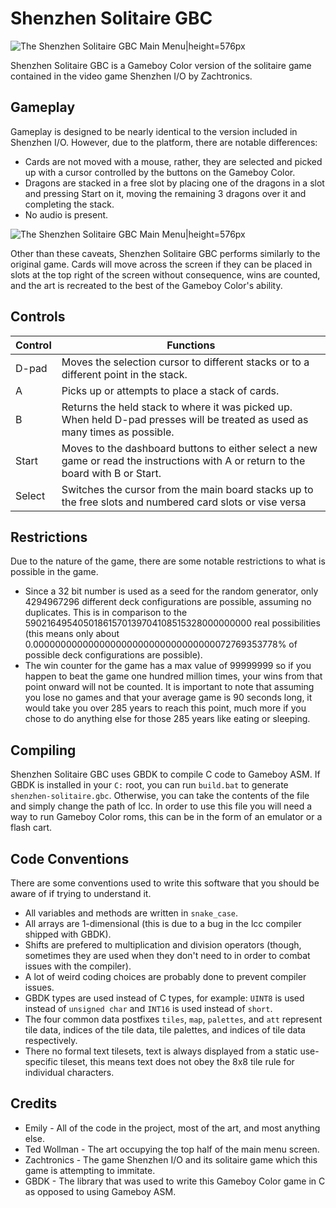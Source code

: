 # Shenzhen Solitaire GBC
![The Shenzhen Solitaire GBC Main Menu|height=576px](https://i.imgur.com/aZCn37W.png)

Shenzhen Solitaire GBC is a Gameboy Color version of the solitaire game contained in the video game Shenzhen I/O by Zachtronics.

## Gameplay
Gameplay is designed to be nearly identical to the version included in Shenzhen I/O. However, due to the platform, there are notable differences:

* Cards are not moved with a mouse, rather, they are selected and picked up with a cursor controlled by the buttons on the Gameboy Color.
* Dragons are stacked in a free slot by placing one of the dragons in a slot and pressing Start on it, moving the remaining 3 dragons over it and completing the stack.
* No audio is present.

![The Shenzhen Solitaire GBC Main Menu|height=576px](https://i.imgur.com/jv0QK32.png)

Other than these caveats, Shenzhen Solitaire GBC performs similarly to the original game. Cards will move across the screen if they can be placed in slots at the top right of the screen without consequence, wins are counted, and the art is recreated to the best of the Gameboy Color's ability.

## Controls

| Control | Functions |
| --- | --- |
| D-pad | Moves the selection cursor to different stacks or to a different point in the stack. |
| A | Picks up or attempts to place a stack of cards. |
| B | Returns the held stack to where it was picked up. When held D-pad presses will be treated as used as many times as possible. |
| Start | Moves to the dashboard buttons to either select a new game or read the instructions with A or return to the board with B or Start. |
| Select | Switches the cursor from the main board stacks up to the free slots and numbered card slots or vise versa |

## Restrictions
Due to the nature of the game, there are some notable restrictions to what is possible in the game.

* Since a 32 bit number is used as a seed for the random generator, only 4294967296 different deck configurations are possible, assuming no duplicates. This is in comparison to the 59021649540501861570139704108515328000000000 real possibilities (this means only about 0.000000000000000000000000000000000072769353778% of possible deck configurations are possible).
* The win counter for the game has a max value of 99999999 so if you happen to beat the game one hundred million times, your wins from that point onward will not be counted. It is important to note that assuming you lose no games and that your average game is 90 seconds long, it would take you over 285 years to reach this point, much more if you chose to do anything else for those 285 years like eating or sleeping.

## Compiling
Shenzhen Solitaire GBC uses GBDK to compile C code to Gameboy ASM. If GBDK is installed in your ``C:`` root, you can run ``build.bat`` to generate ``shenzhen-solitaire.gbc``. Otherwise, you can take the contents of the file and simply change the path of lcc. In order to use this file you will need a way to run Gameboy Color roms, this can be in the form of an emulator or a flash cart.

## Code Conventions
There are some conventions used to write this software that you should be aware of if trying to understand it.

* All variables and methods are written in ``snake_case``.
* All arrays are 1-dimensional (this is due to a bug in the lcc compiler shipped with GBDK).
* Shifts are prefered to multiplication and division operators (though, sometimes they are used when they don't need to in order to combat issues with the compiler).
* A lot of weird coding choices are probably done to prevent compiler issues.
* GBDK types are used instead of C types, for example: ``UINT8`` is used instead of ``unsigned char`` and ``INT16`` is used instead of ``short``.
* The four common data postfixes ``tiles``, ``map``, ``palettes``, and ``att`` represent tile data, indices of the tile data, tile palettes, and indices of tile data respectively.
* There no formal text tilesets, text is always displayed from a static use-specific tileset, this means text does not obey the 8x8 tile rule for individual characters.

## Credits

* Emily - All of the code in the project, most of the art, and most anything else.
* Ted Wollman - The art occupying the top half of the main menu screen.
* Zachtronics - The game Shenzhen I/O and its solitaire game which this game is attempting to immitate.
* GBDK - The library that was used to write this Gameboy Color game in C as opposed to using Gameboy ASM.
